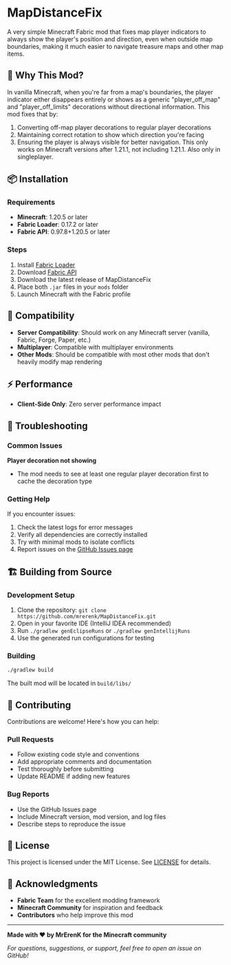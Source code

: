 # MapDistanceFix

A very simple Minecraft Fabric mod that fixes map player indicators to always show the player's position and direction, even when outside map boundaries, making it much easier to navigate treasure maps and other map items.

## 🎯 Why This Mod?

In vanilla Minecraft, when you're far from a map's boundaries, the player indicator either disappears entirely or shows as a generic "player_off_map" and "player_off_limits" decorations without directional information. This mod fixes that by:

1. Converting off-map player decorations to regular player decorations
2. Maintaining correct rotation to show which direction you're facing
3. Ensuring the player is always visible for better navigation. This only works on Minecraft versions after 1.21.1, not including 1.21.1. Also only in singleplayer.

## 📦 Installation

### Requirements
- **Minecraft**: 1.20.5 or later
- **Fabric Loader**: 0.17.2 or later
- **Fabric API**: 0.97.8+1.20.5 or later

### Steps
1. Install [Fabric Loader](https://fabricmc.net/use/)
2. Download [Fabric API](https://modrinth.com/mod/fabric-api)
3. Download the latest release of MapDistanceFix
4. Place both `.jar` files in your `mods` folder
5. Launch Minecraft with the Fabric profile

## 🔄 Compatibility

- **Server Compatibility**: Should work on any Minecraft server (vanilla, Fabric, Forge, Paper, etc.)
- **Multiplayer**: Compatible with multiplayer environments
- **Other Mods**: Should be compatible with most other mods that don't heavily modify map rendering

## ⚡ Performance

- **Client-Side Only**: Zero server performance impact

## 🐛 Troubleshooting

### Common Issues

**Player decoration not showing**
- The mod needs to see at least one regular player decoration first to cache the decoration type

### Getting Help

If you encounter issues:
1. Check the latest logs for error messages
2. Verify all dependencies are correctly installed
3. Try with minimal mods to isolate conflicts
4. Report issues on the [GitHub Issues page](https://github.com/mrerenk/MapDistanceFix/issues)

## 🏗️ Building from Source

### Development Setup
1. Clone the repository: `git clone https://github.com/mrerenk/MapDistanceFix.git`
2. Open in your favorite IDE (IntelliJ IDEA recommended)
3. Run `./gradlew genEclipseRuns` or `./gradlew genIntellijRuns`
4. Use the generated run configurations for testing

### Building
```bash
./gradlew build
```

The built mod will be located in `build/libs/`

## 🤝 Contributing

Contributions are welcome! Here's how you can help:

### Pull Requests
- Follow existing code style and conventions
- Add appropriate comments and documentation
- Test thoroughly before submitting
- Update README if adding new features

### Bug Reports
- Use the GitHub Issues page
- Include Minecraft version, mod version, and log files
- Describe steps to reproduce the issue

## 📄 License

This project is licensed under the MIT License. See [LICENSE](LICENSE) for details.

## 🙏 Acknowledgments

- **Fabric Team** for the excellent modding framework
- **Minecraft Community** for inspiration and feedback
- **Contributors** who help improve this mod

---

**Made with ❤️ by MrErenK for the Minecraft community**

*For questions, suggestions, or support, feel free to open an issue on GitHub!*
